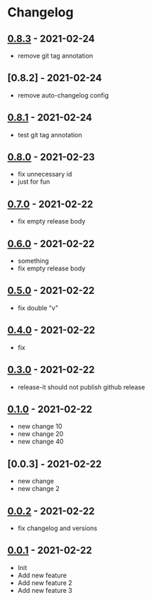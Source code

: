 # Changelog

## [0.8.3] - 2021-02-24
- remove git tag annotation

## [0.8.2] - 2021-02-24
- remove auto-changelog config

## [0.8.1] - 2021-02-24
- test git tag annotation

## [0.8.0] - 2021-02-23
- fix unnecessary id
- just for fun

## [0.7.0] - 2021-02-22
- fix empty release body

## [0.6.0] - 2021-02-22
- something
- fix empty release body

## [0.5.0] - 2021-02-22
- fix double "v"

## [0.4.0] - 2021-02-22
- fix

## [0.3.0] - 2021-02-22
- release-it should not publish github release

## [0.1.0] - 2021-02-22
- new change 10
- new change 20
- new change 40

## [0.0.3] - 2021-02-22
- new change
- new change 2

## [0.0.2] - 2021-02-22
- fix changelog and versions

## [0.0.1] - 2021-02-22
- Init
- Add new feature
- Add new feature 2
- Add new feature 3

[Unreleased]: https://github.com/tokyodrift1993/testing-github-actions/compare/master...development
[0.0.1]: https://github.com/tokyodrift1993/testing-github-actions/compare/336a3ddd...v0.1.0
[0.0.2]: https://github.com/tokyodrift1993/testing-github-actions/compare/v0.0.1...v0.0.2
[0.0.2]: https://github.com/tokyodrift1993/testing-github-actions/compare/v0.0.2...v0.0.3
[0.1.0]: https://github.com/tokyodrift1993/testing-github-actions/compare/v0.0.3...v0.1.0
[0.3.0]: https://github.com/tokyodrift1993/testing-github-actions/compare/v0.2.0...v0.3.0
[0.4.0]: https://github.com/tokyodrift1993/testing-github-actions/compare/v0.3.0...v0.4.0
[0.5.0]: https://github.com/tokyodrift1993/testing-github-actions/compare/v0.4.0...v0.5.0
[0.6.0]: https://github.com/tokyodrift1993/testing-github-actions/compare/v0.5.0...v0.6.0
[0.7.0]: https://github.com/tokyodrift1993/testing-github-actions/compare/v0.6.0...v0.7.0
[0.8.0]: https://github.com/tokyodrift1993/testing-github-actions/compare/v0.7.0...v0.8.0
[0.8.1]: https://github.com/tokyodrift1993/testing-github-actions/compare/v0.8.0...v0.8.1
[0.8.3]: https://github.com/tokyodrift1993/testing-github-actions/compare/v0.8.2...v0.8.3
